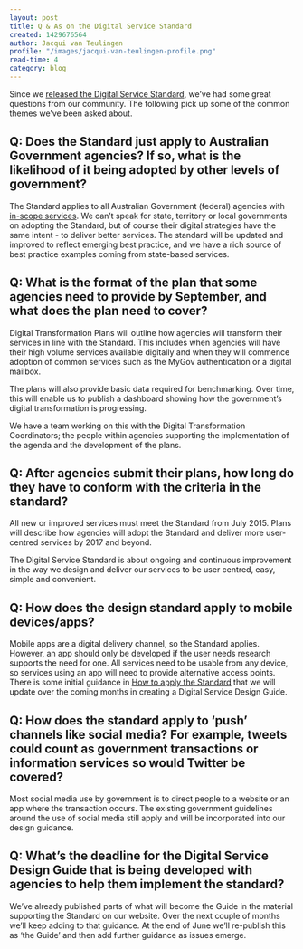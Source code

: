 ```yaml
---
layout: post
title: Q & As on the Digital Service Standard
created: 1429676564
author: Jacqui van Teulingen
profile: "/images/jacqui-van-teulingen-profile.png"
read-time: 4
category: blog
---
```

Since we [released the Digital Service Standard](https://www.dto.gov.au/blog/release-of-the-alpha-digital-service-standard/), we’ve had some great questions from our community. The following pick up some of the common themes we’ve been asked about.

## Q: Does the Standard just apply to Australian Government agencies? If so, what is the likelihood of it being adopted by other levels of government?

The Standard applies to all Australian Government (federal) agencies with [in-scope services](https://www.dto.gov.au/standard/). We can’t speak for state, territory or local governments on adopting the Standard, but of course their digital strategies have the same intent - to deliver better services. The standard will be updated and improved to reflect emerging best practice, and we have a rich source of best practice examples coming from state-based services.

## Q: What is the format of the plan that some agencies need to provide by September, and what does the plan need to cover?

Digital Transformation Plans will outline how agencies will transform their services in line with the Standard. This includes when agencies will have their high volume services available digitally and when they will commence adoption of common services such as the MyGov authentication or a digital mailbox.
   
The plans will also provide basic data required for benchmarking. Over time, this will enable us to publish a dashboard showing how the government’s digital transformation is progressing.
   
We have a team working on this with the Digital Transformation Coordinators; the people within agencies supporting the implementation of the agenda and the development of the plans.

## Q: After agencies submit their plans, how long do they have to conform with the criteria in the standard?

All new or improved services must meet the Standard from July 2015. Plans will describe how agencies will adopt the Standard and deliver more user-centred services by 2017 and beyond.
   
The Digital Service Standard is about ongoing and continuous improvement in the way we design and deliver our services to be user centred, easy, simple and convenient.

## Q: How does the design standard apply to mobile devices/apps?

Mobile apps are a digital delivery channel, so the Standard applies. However, an app should only be developed if the user needs research supports the need for one. All services need to be usable from any device, so services using an app will need to provide alternative access points. There is some initial guidance in [How to apply the Standard](https://www.dto.gov.au/standard/design-guides/) that we will update over the coming months in creating a Digital Service Design Guide.

## Q: How does the standard apply to ‘push’ channels like social media? For example, tweets could count as government transactions or information services so would Twitter be covered?

Most social media use by government is to direct people to a website or an app where the transaction occurs. The existing government guidelines around the use of social media still apply and will be incorporated into our design guidance.

## Q: What’s the deadline for the Digital Service Design Guide that is being developed with agencies to help them implement the standard?

We’ve already published parts of what will become the Guide in the material supporting the Standard on our website. Over the next couple of months we’ll keep adding to that guidance. At the end of June we’ll re-publish this as ‘the Guide’ and then add further guidance as issues emerge.
